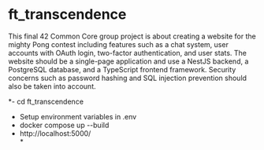 # ft_transcendence
This final 42 Common Core group project is about creating a website for the mighty Pong contest including features such as a chat system, user accounts with OAuth login, two-factor authentication, and user stats. The website should be a single-page application and use a NestJS backend, a PostgreSQL database, and a TypeScript frontend framework. Security concerns such as password hashing and SQL injection prevention should also be taken into account.

*- cd ft_transcendence <br>
- Setup environment variables in .env <br>
- docker compose up --build <br>
- http://localhost:5000/ <br>*
